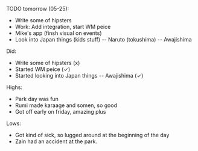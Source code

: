 TODO tomorrow (05-25):
- Write some of hipsters
- Work: Add integration, start WM peice
- Mike's app (finsh visual on events)
- Look into Japan things (kids stuff)
-- Naruto (tokushima)
-- Awajishima 


Did:
- Write some of hipsters (x)
- Started WM peice (✓)
- Started looking into Japan things
-- Awajishima (✓)

Highs:
- Park day was fun
- Rumi made karaage and somen, so good
- Got off early on friday, amazing plus

Lows:
- Got kind of sick, so lugged around at the beginning of the day
- Zain had an accident at the park. 
